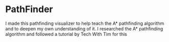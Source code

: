 # PathFinder

I made this pathfinding visualizer to help teach the A* pathfinding algorithm and to deepen my own understanding of it.
I researched the A* pathfinding algorithm and followed a tutorial by Tech With Tim for this
